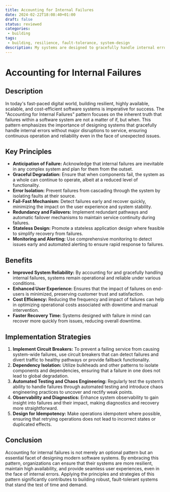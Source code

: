 ```yaml
---
title: Accounting for Internal Failures
date: 2024-02-22T18:08:40+01:00
draft: false
status: reviewed
categories: 
 - building
tags: 
 - building, resilience, fault-tolerance, system-design
description: My systems are designed to gracefully handle internal errors.
---
```


# Accounting for Internal Failures

## Description

In today's fast-paced digital world, building resilient, highly available, scalable, and cost-efficient software systems is imperative for success. The "Accounting for Internal Failures" pattern focuses on the inherent truth that failures within a software system are not a matter of if, but when. This pattern emphasizes the importance of designing systems that gracefully handle internal errors without major disruptions to service, ensuring continuous operation and reliability even in the face of unexpected issues.

## Key Principles

- **Anticipation of Failure:** Acknowledge that internal failures are inevitable in any complex system and plan for them from the outset.
- **Graceful Degradation:** Ensure that when components fail, the system as a whole can continue to operate, albeit at a reduced level of functionality.
- **Error Isolation:** Prevent failures from cascading through the system by isolating faults at their source.
- **Fail-Fast Mechanism:** Detect failures early and recover quickly, minimizing the impact on the user experience and system stability.
- **Redundancy and Failovers:** Implement redundant pathways and automatic failover mechanisms to maintain service continuity during failures.
- **Stateless Design:** Promote a stateless application design where feasible to simplify recovery from failures.
- **Monitoring and Alerting:** Use comprehensive monitoring to detect issues early and automated alerting to ensure rapid response to failures.

## Benefits

- **Improved System Reliability:** By accounting for and gracefully handling internal failures, systems remain operational and reliable under various conditions.
- **Enhanced User Experience:** Ensures that the impact of failures on end-users is minimized, preserving customer trust and satisfaction.
- **Cost Efficiency:** Reducing the frequency and impact of failures can help in optimizing operational costs associated with downtime and manual intervention.
- **Faster Recovery Time:** Systems designed with failure in mind can recover more quickly from issues, reducing overall downtime.

## Implementation Strategies

1. **Implement Circuit Breakers:** To prevent a failing service from causing system-wide failures, use circuit breakers that can detect failures and divert traffic to healthy pathways or provide fallback functionality.
2. **Dependency Isolation:** Utilize bulkheads and other patterns to isolate components and dependencies, ensuring that a failure in one does not lead to global degradation.
3. **Automated Testing and Chaos Engineering:** Regularly test the system’s ability to handle failures through automated testing and introduce chaos engineering practices to uncover and rectify weak points.
4. **Observability and Diagnostics:** Enhance system observability to gain insight into failures and their impact, making diagnostics and recovery more straightforward.
5. **Design for Idempotency:** Make operations idempotent where possible, ensuring that retrying operations does not lead to incorrect states or duplicated effects.

## Conclusion

Accounting for internal failures is not merely an optional pattern but an essential facet of designing modern software systems. By embracing this pattern, organizations can ensure that their systems are more resilient, maintain high availability, and provide seamless user experiences, even in the face of internal errors. Applying the principles and strategies of this pattern significantly contributes to building robust, fault-tolerant systems that stand the test of time and demand.